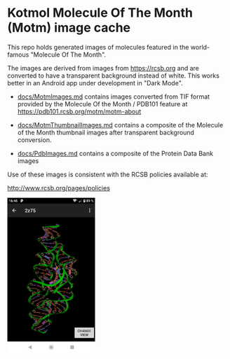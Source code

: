 # Kotmol Molecule Of The Month (Motm) image cache

This repo holds generated images of molecules featured
in the world-famous "Molecule Of The Month".

The images are derived from images from https://rcsb.org
and are converted to have a transparent background
instead of white.  This works better in an Android
app under development in "Dark Mode".

* [docs/MotmImages.md] contains images converted from TIF format provided 
by the Molecule Of the Month / PDB101 feature at https://pdb101.rcsb.org/motm/motm-about

* [docs/MotmThumbnailImages.md] contains a composite of the Molecule of the Month
thumbnail images after transparent background conversion.

* [docs/PdbImages.md] contains a composite of the Protein Data Bank images

Use of these images is consistent with the RCSB policies available at:

http://www.rcsb.org/pages/policies

[docs/MotmImages.md]:docs/MotmImages.md
[docs/MotmThumbnailImages.md]:docs/MotmThumbnailImages.md
[docs/PdbImages.md]:docs/PdbImages.md

<img src="docs/2z75.png" width = 200>

